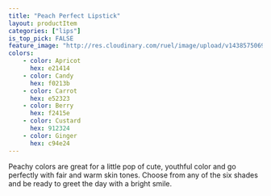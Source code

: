 ```yaml
---
title: "Peach Perfect Lipstick"
layout: productItem
categories: ["lips"]
is_top_pick: FALSE
feature_image: "http://res.cloudinary.com/ruel/image/upload/v1438575069/fashion21/picture-41.jpg"
colors:
    - color: Apricot
      hex: e21414
    - color: Candy
      hex: f0213b
    - color: Carrot
      hex: e52323
    - color: Berry
      hex: f2415e
    - color: Custard
      hex: 912324
    - color: Ginger
      hex: c94e24
---
```

Peachy colors are great for a little pop of cute, youthful color and go perfectly with fair and warm skin tones. Choose from any of the six shades and be ready to greet the day with a bright smile.